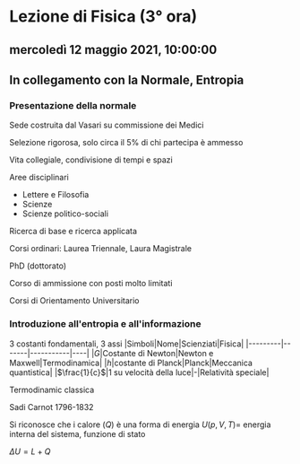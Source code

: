 # Lezione di Fisica (3° ora)

## mercoledì 12 maggio 2021, 10:00:00
## In collegamento con la Normale, Entropia

### Presentazione della normale

Sede costruita dal Vasari su commissione dei Medici

Selezione rigorosa, solo circa il 5% di chi partecipa è ammesso

Vita collegiale, condivisione di tempi e spazi

Aree disciplinari
* Lettere e Filosofia
* Scienze
* Scienze politico-sociali

Ricerca di base e ricerca applicata

Corsi ordinari:
Laurea Triennale, Laura Magistrale

PhD (dottorato)


Corso di ammissione con posti molto limitati

Corsi di Orientamento Universitario

### Introduzione all'entropia e all'informazione

3 costanti fondamentali, 3 assi
|Simboli|Nome|Scienziati|Fisica|
|---------|-------|-----------|----|
|$G$|Costante di Newton|Newton e Maxwell|Termodinamica|
|$h$|costante di Planck|Planck|Meccanica quantistica|
|$\frac{1}{c}$|1 su velocità della luce|-|Relatività speciale|

Termodinamic classica


Sadi Carnot 1796-1832

Si riconosce che i calore $(Q)$ è una forma di energia
$U(p,V,T)=$  energia interna del sistema, funzione di stato

$\Delta U=L+Q$

<!--stackedit_data:
eyJoaXN0b3J5IjpbODk0NjcxNTI1XX0=
-->
